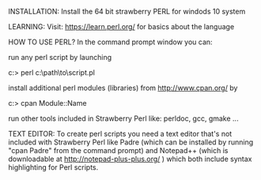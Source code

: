 INSTALLATION:
Install the 64 bit strawberry PERL for windods 10 system

LEARNING:
Visit: https://learn.perl.org/
for basics about the language

HOW TO USE PERL?
In the command prompt window you can:

run any perl script by launching

c:> perl c:\path\to\script.pl

install additional perl modules (libraries) from http://www.cpan.org/ by

c:> cpan Module::Name

run other tools included in Strawberry Perl like: perldoc, gcc, gmake ...

TEXT EDITOR:
To create perl scripts you need a text editor that's not included with Strawberry Perl like Padre (which can be installed by running
"cpan Padre" from the command prompt) and Notepad++ (which is downloadable at
http://notepad-plus-plus.org/ ) which both include syntax highlighting
for Perl scripts.


 
